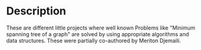 # Description
These are different little projects where well known Problems like "Minimum spanning tree of a graph" are solved by using appropriate algorithms and data structures. These were partially co-authored by Meriton Djemaili.
